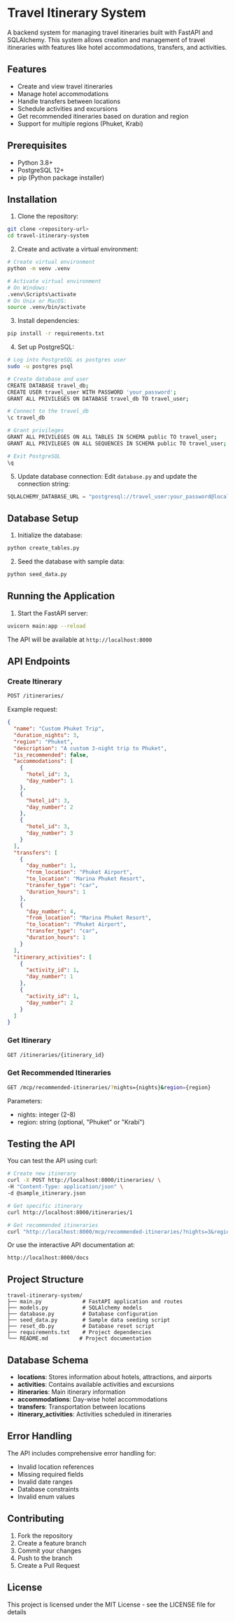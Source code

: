 # Travel Itinerary System

A backend system for managing travel itineraries built with FastAPI and SQLAlchemy. This system allows creation and management of travel itineraries with features like hotel accommodations, transfers, and activities.

## Features

- Create and view travel itineraries
- Manage hotel accommodations
- Handle transfers between locations
- Schedule activities and excursions
- Get recommended itineraries based on duration and region
- Support for multiple regions (Phuket, Krabi)

## Prerequisites

- Python 3.8+
- PostgreSQL 12+
- pip (Python package installer)

## Installation

1. Clone the repository:
```bash
git clone <repository-url>
cd travel-itinerary-system
```

2. Create and activate a virtual environment:
```bash
# Create virtual environment
python -m venv .venv

# Activate virtual environment
# On Windows:
.venv\Scripts\activate
# On Unix or MacOS:
source .venv/bin/activate
```

3. Install dependencies:
```bash
pip install -r requirements.txt
```

4. Set up PostgreSQL:
```bash
# Log into PostgreSQL as postgres user
sudo -u postgres psql

# Create database and user
CREATE DATABASE travel_db;
CREATE USER travel_user WITH PASSWORD 'your_password';
GRANT ALL PRIVILEGES ON DATABASE travel_db TO travel_user;

# Connect to the travel_db
\c travel_db

# Grant privileges
GRANT ALL PRIVILEGES ON ALL TABLES IN SCHEMA public TO travel_user;
GRANT ALL PRIVILEGES ON ALL SEQUENCES IN SCHEMA public TO travel_user;

# Exit PostgreSQL
\q
```

5. Update database connection:
Edit `database.py` and update the connection string:
```python
SQLALCHEMY_DATABASE_URL = "postgresql://travel_user:your_password@localhost/travel_db"
```

## Database Setup

1. Initialize the database:
```bash
python create_tables.py
```

2. Seed the database with sample data:
```bash
python seed_data.py
```

## Running the Application

1. Start the FastAPI server:
```bash
uvicorn main:app --reload
```

The API will be available at `http://localhost:8000`

## API Endpoints

### Create Itinerary
```bash
POST /itineraries/
```
Example request:
```json
{
  "name": "Custom Phuket Trip",
  "duration_nights": 3,
  "region": "Phuket",
  "description": "A custom 3-night trip to Phuket",
  "is_recommended": false,
  "accommodations": [
    {
      "hotel_id": 3,
      "day_number": 1
    },
    {
      "hotel_id": 3,
      "day_number": 2
    },
    {
      "hotel_id": 3,
      "day_number": 3
    }
  ],
  "transfers": [
    {
      "day_number": 1,
      "from_location": "Phuket Airport",
      "to_location": "Marina Phuket Resort",
      "transfer_type": "car",
      "duration_hours": 1
    },
    {
      "day_number": 4,
      "from_location": "Marina Phuket Resort",
      "to_location": "Phuket Airport",
      "transfer_type": "car",
      "duration_hours": 1
    }
  ],
  "itinerary_activities": [
    {
      "activity_id": 1,
      "day_number": 1
    },
    {
      "activity_id": 1,
      "day_number": 2
    }
  ]
}
```

### Get Itinerary
```bash
GET /itineraries/{itinerary_id}
```

### Get Recommended Itineraries
```bash
GET /mcp/recommended-itineraries/?nights={nights}&region={region}
```
Parameters:
- nights: integer (2-8)
- region: string (optional, "Phuket" or "Krabi")

## Testing the API

You can test the API using curl:

```bash
# Create new itinerary
curl -X POST http://localhost:8000/itineraries/ \
-H "Content-Type: application/json" \
-d @sample_itinerary.json

# Get specific itinerary
curl http://localhost:8000/itineraries/1

# Get recommended itineraries
curl "http://localhost:8000/mcp/recommended-itineraries/?nights=3&region=Phuket"
```

Or use the interactive API documentation at:
```
http://localhost:8000/docs
```

## Project Structure

```
travel-itinerary-system/
├── main.py             # FastAPI application and routes
├── models.py           # SQLAlchemy models
├── database.py         # Database configuration
├── seed_data.py        # Sample data seeding script
├── reset_db.py         # Database reset script
├── requirements.txt    # Project dependencies
└── README.md          # Project documentation
```

## Database Schema

- **locations**: Stores information about hotels, attractions, and airports
- **activities**: Contains available activities and excursions
- **itineraries**: Main itinerary information
- **accommodations**: Day-wise hotel accommodations
- **transfers**: Transportation between locations
- **itinerary_activities**: Activities scheduled in itineraries

## Error Handling

The API includes comprehensive error handling for:
- Invalid location references
- Missing required fields
- Invalid date ranges
- Database constraints
- Invalid enum values

## Contributing

1. Fork the repository
2. Create a feature branch
3. Commit your changes
4. Push to the branch
5. Create a Pull Request

## License

This project is licensed under the MIT License - see the LICENSE file for details
